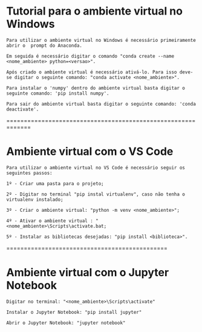 # Tutorial para o ambiente virtual no Windows

```
Para utilizar o ambiente virtual no Windows é necessário primeiramente abrir o  prompt do Anaconda. 

Em seguida é necessário digitar o comando "conda create --name <nome_ambiente> python=<versao>".

Após criado o ambiente virtual é necessário ativá-lo. Para isso deve-se digitar o seguinte comando: "conda activate <nome_ambiente>".

Para instalar o 'numpy' dentro do ambiente virtual basta digitar o seguinte comando: 'pip install numpy'.

Para sair do ambiente virtual basta digitar o seguinte comando: 'conda deactivate'.
```
=============================================================

# Ambiente virtual com o VS Code
```
Para utilizar o ambiente virtual no VS Code é necessário seguir os seguintes passos:

1º - Criar uma pasta para o projeto;

2º - Digitar no terminal "pip instal virtualenv", caso não tenha o virtualenv instalado;

3º - Criar o ambiente virtual: "python -m venv <nome_ambiente>";

4º - Ativar o ambiente virtual : "<nome_ambiente>\Scripts\activate.bat;

5º - Instalar as bibliotecas desejadas: "pip install <biblioteca>".
```

==============================================

# Ambiente virtual com o Jupyter Notebook
```
Digitar no terminal: "<nome_ambiente>\Scripts\activate"

Instalar o Jupyter Notebook: "pip install jupyter"

Abrir o Jupyter Notebook: "jupyter notebook"
```
